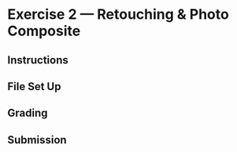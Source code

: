 # Exercise 2 — Retouching & Photo Composite

<!-- ::: tip Files
[Exercise file download](https://drive.google.com/uc?export=download&id=1iy7-1MbKPXdiAkfPTIOTUEdLv6B7mzS0)
::: -->

## Instructions

<!-- Select one of the provided images (or source your own image) and use the masking techniques learned in class to remove original background of the image. Once the original background is removed find a new image and place it as the new background. You can find free stock images for the background at [Unsplash](https:://unsplash.com), [Pixabay](https://pixabay.com), or another stock image site (just make sure your stock image does not have a watermark on it). Once you have completed masking your subject and replacing the background, export your image using the Export As... dialogue into an Exports folder. -->

## File Set Up

<!-- Your Photoshop file should be named fName-lName-section#-select-and-mask.psd. The size of your artboard will be dependent on your original subject image. Your file should have a layer named "Subject" containing your foreground image that is masked and a layer named "Background" featuring your new background image. -->

## Grading

<!-- | Category               | Weight |
| ---------------------- | ------ |
| Masking Technique      | 2      |
| Background Replacement | 1      |
| Exporting Image        | 1      |
| File Organization      | 1      |
| **Total**              | **5**  | -->

## Submission

<!-- Compress and submit your lName-fName-section#-select-and-mask folder. The folder should contain:

- lName-fName-section#-select-and-mask.psd Photoshop file
- Links folder containing original images
- Exports folder containing:
  - lName-fName-section#-select-and-mask.jpg - 72dpi 1000px wide

::: warning Due Date

Section 300: Tuesday, October 19, 2021 @ 7pm

Section 310: Wednesday, October 20, 2021 @ 7pm

Submit on Brightspace under Assignments > Exercise 5 — Select & Mask
::: -->
